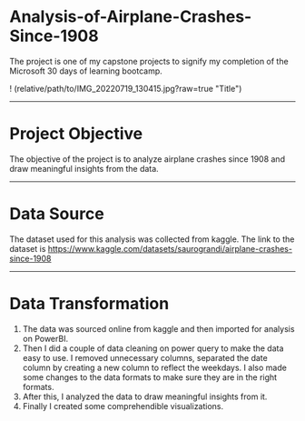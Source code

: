 # Analysis-of-Airplane-Crashes-Since-1908
The project is one of my capstone projects to signify my completion of the Microsoft 30 days of learning bootcamp.

! (relative/path/to/IMG_20220719_130415.jpg?raw=true "Title")

----
# Project Objective
The objective of the project is to analyze airplane crashes since 1908 and draw meaningful insights from the data.

----
# Data Source
The dataset used for this analysis was collected from kaggle. The link to the dataset is https://www.kaggle.com/datasets/saurograndi/airplane-crashes-since-1908

----
# Data Transformation
1) The data was sourced online from kaggle and then imported for analysis on PowerBI.
2) Then I did a couple of data cleaning on power query  to make the data easy to use. I removed unnecessary columns, separated the date column by creating a new column to reflect the weekdays. I also made some changes to the data formats to make sure they are in the right formats.
3) After this, I analyzed the data to draw meaningful insights from it.
4) Finally I created some comprehendible visualizations.

